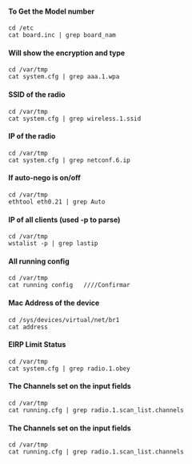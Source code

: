 #### To Get the Model number

    cd /etc
    cat board.inc | grep board_nam

#### Will show the encryption and type

    cd /var/tmp
    cat system.cfg | grep aaa.1.wpa

#### SSID of the radio

    cd /var/tmp
    cat system.cfg | grep wireless.1.ssid

#### IP of the radio

    cd /var/tmp
    cat system.cfg | grep netconf.6.ip

#### If auto-nego is on/off

    cd /var/tmp
    ethtool eth0.21 | grep Auto

#### IP of all clients (used -p to parse)

    cd /var/tmp
    wstalist -p | grep lastip

#### All running config

    cd /var/tmp
    cat running config   ////Confirmar

#### Mac Address of the device

    cd /sys/devices/virtual/net/br1
    cat address

#### EIRP Limit Status

    cd /var/tmp
    cat system.cfg | grep radio.1.obey

#### The Channels set on the input fields

    cd /var/tmp
    cat running.cfg | grep radio.1.scan_list.channels

#### The Channels set on the input fields

    cd /var/tmp
    cat running.cfg | grep radio.1.scan_list.channels
